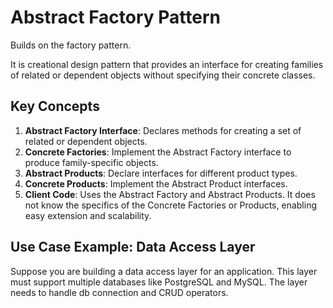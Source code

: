 # Abstract Factory Pattern

Builds on the factory pattern.

It is creational design pattern that provides an interface for creating families
of related or dependent objects without specifying their concrete classes.

## Key Concepts

1. **Abstract Factory Interface**: Declares methods for creating a set of
   related or dependent objects.
2. **Concrete Factories**: Implement the Abstract Factory interface to produce
   family-specific objects.
3. **Abstract Products**: Declare interfaces for different product types.
4. **Concrete Products**: Implement the Abstract Product interfaces.
5. **Client Code**: Uses the Abstract Factory and Abstract Products. It does not
   know the specifics of the Concrete Factories or Products, enabling easy
   extension and scalability.

## Use Case Example: Data Access Layer

Suppose you are building a data access layer for an application. This layer must
support multiple databases like PostgreSQL and MySQL. The layer needs to handle
db connection and CRUD operators.
